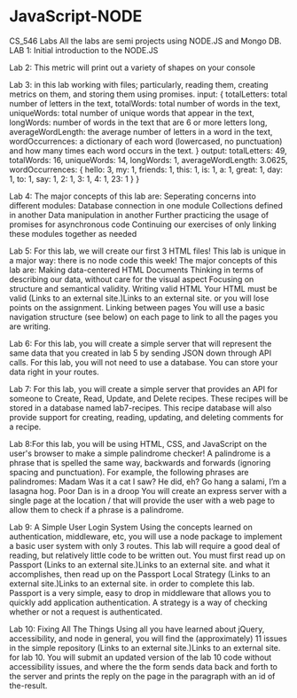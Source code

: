 # JavaScript-NODE
CS_546 Labs
All the labs are semi projects using NODE.JS and Mongo DB.
LAB 1: Initial introduction to the NODE.JS

Lab 2: This metric will print out a variety of shapes on your console

Lab 3: in this lab working with files; particularly, reading them, creating metrics on them, and storing them using promises.
input: {
    totalLetters: total number of letters in the text,
    totalWords: total number of words in the text,
    uniqueWords: total number of unique words that appear in the text,
    longWords: number of words in the text that are 6 or more letters long,
    averageWordLength: the average number of letters in a word in the text,
    wordOccurrences: a dictionary of each word (lowercased, no punctuation) and how many times each word occurs in the text.
 }
 output: totalLetters: 49,
    totalWords: 16,
    uniqueWords: 14,
    longWords: 1,
    averageWordLength: 3.0625,
    wordOccurrences: {
        hello: 3,
        my: 1,
        friends: 1,
        this: 1,
        is: 1,
        a: 1,
        great: 1,
        day: 1,
        to: 1,
        say: 1,
        2: 1,
        3: 1, 
        4: 1,
        23: 1
    }
}   

Lab 4: The major concepts of this lab are:
    Seperating concerns into different modules:
        Database connection in one module
        Collections defined in another
        Data manipulation in another
    Further practicing the usage of promises for asynchronous code
    Continuing our exercises of only linking these modules together as needed

Lab 5: For this lab, we will create our first 3 HTML files!
This lab is unique in a major way: there is no node code this week!
The major concepts of this lab are:
    Making data-centered HTML Documents
        Thinking in terms of describing our data, without care for the visual aspect
        Focusing on structure and semantical validity.
    Writing valid HTML
        Your HTML must be valid (Links to an external site.)Links to an external site. or you will lose points on the assignment.
    Linking between pages
        You will use a basic navigation structure (see below) on each page to link to all the pages you are writing.

Lab 6: For this lab, you will create a simple server that will represent the same data that you created in lab 5 by sending JSON down through API calls.
For this lab, you will not need to use a database. You can store your data right in your routes.

Lab 7: For this lab, you will create a simple server that provides an API for someone to Create, Read, Update, and Delete recipes. These recipes will be stored in a database named lab7-recipes.
This recipe database will also provide support for creating, reading, updating, and deleting comments for a recipe.

Lab 8:For this lab, you will be using HTML, CSS, and JavaScript on the user's browser to make a simple palindrome checker!
A palindrome is a phrase that is spelled the same way, backwards and forwards (ignoring spacing and punctuation). For example, the following phrases are palindromes:
    Madam
    Was it a cat I saw?
    He did, eh?
    Go hang a salami, I’m a lasagna hog.
    Poor Dan is in a droop
You will create an express server with a single page at the location / that will provide the user with a web page to allow them to check if a phrase is a palindrome.

Lab 9: A Simple User Login System
Using the concepts learned on authentication, middleware, etc, you will use a node package to implement a basic user system with only 3 routes.
This lab will require a good deal of reading, but relatively little code to be written out.
You must first read up on Passport (Links to an external site.)Links to an external site. and what it accomplishes, then read up on the Passport Local Strategy (Links to an external site.)Links to an external site. in order to complete this lab.
Passport is a very simple, easy to drop in middleware that allows you to quickly add application authentication.
A strategy is a way of checking whether or not a request is authenticated.

Lab 10: Fixing All The Things
Using all you have learned about jQuery, accessibility, and node in general, you will find the (approximately) 11 issues in the simple repository (Links to an external site.)Links to an external site. for lab 10.
You will submit an updated version of the lab 10 code without accessibility issues, and where the the form sends data back and forth to the server and prints the reply on the page in the paragraph with an id of the-result.
